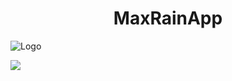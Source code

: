 <h1 align="center"> MaxRainApp</h1>

![Logo](https://github.com/RubenPallin/MaxRainApp/assets/113434110/3be8ed67-9d58-45fb-a2bc-f8cbe4036b9e)


<p align="left">
   <img src="https://img.shields.io/badge/STATUS-EN%20DESAROLLO-green">
</p>
